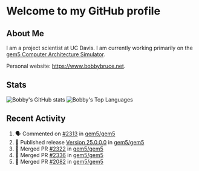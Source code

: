 # Welcome to my GitHub profile

## About Me

I am a project scientist at UC Davis. I am currently working primarily on the [gem5 Computer Architecture Simulator](https://github.com/gem5).

Personal website: <https://www.bobbybruce.net>.

## Stats

![Bobby's GitHub stats](https://github-readme-stats.vercel.app/api?username=bobbyrbruce&show_icons=true&theme=responsive&include_all_commits=true&count_private=true&show=reviews&disable_animations=true)
![Bobby's Top Languages ](https://github-readme-stats.vercel.app/api/top-langs/?username=bobbyrbruce&layout=compact&theme=responsive&count_private=true&langs_count=10&disable_animations=true)

## Recent Activity

<!--START_SECTION:activity-->
1. 🗣 Commented on [#2313](https://github.com/gem5/gem5/pull/2313#issuecomment-2995769738) in [gem5/gem5](https://github.com/gem5/gem5)
2. 🚀 Published release [Version 25.0.0.0](https://github.com/gem5/gem5/releases/tag/v25.0.0.0) in [gem5/gem5](https://github.com/gem5/gem5)
3. 🎉 Merged PR [#2322](https://github.com/gem5/gem5/pull/2322) in [gem5/gem5](https://github.com/gem5/gem5)
4. 🎉 Merged PR [#2336](https://github.com/gem5/gem5/pull/2336) in [gem5/gem5](https://github.com/gem5/gem5)
5. 🎉 Merged PR [#2082](https://github.com/gem5/gem5/pull/2082) in [gem5/gem5](https://github.com/gem5/gem5)
<!--END_SECTION:activity-->
